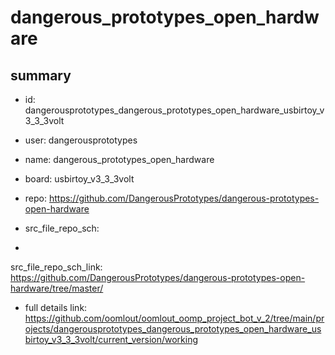 # dangerous_prototypes_open_hardware
 
## summary 
* id: dangerousprototypes_dangerous_prototypes_open_hardware_usbirtoy_v3_3_3volt
* user: dangerousprototypes
* name: dangerous_prototypes_open_hardware
* board: usbirtoy_v3_3_3volt
* repo: https://github.com/DangerousPrototypes/dangerous-prototypes-open-hardware



* src_file_repo_sch: 
*
 src_file_repo_sch_link: https://github.com/DangerousPrototypes/dangerous-prototypes-open-hardware/tree/master/
* full details link: https://github.com/oomlout/oomlout_oomp_project_bot_v_2/tree/main/projects/dangerousprototypes_dangerous_prototypes_open_hardware_usbirtoy_v3_3_3volt/current_version/working  






